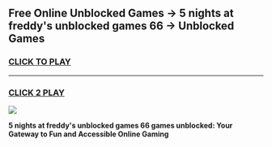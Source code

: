 
## Free Online Unblocked Games → 5 nights at freddy's unblocked games 66 → Unblocked Games
<h3>
<a href="https://premium.freeplayer.one?title=5_nights_at_freddy's_unblocked_games_66&ref=21F">CLICK TO PLAY</a></h3>
<hr>

<h3>
<a href="https://premium.freeplayer.one?title=5_nights_at_freddy's_unblocked_games_66&ref=21F">CLICK 2 PLAY</a>
  
</h3>

<a href="https://premium.freeplayer.one?title=5_nights_at_freddy's_unblocked_games_66&ref=21F/"><img src="https://clearcache.store/games.png"></a>


**5 nights at freddy's unblocked games 66 games unblocked: Your Gateway to Fun and Accessible Online Gaming**

